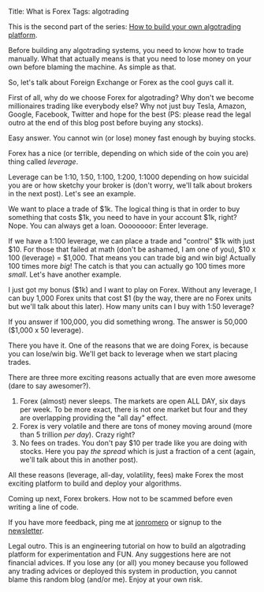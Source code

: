 Title: What is Forex
Tags: algotrading

This is the second part of the series: [How to build your own algotrading platform](how-to-build-your-own-algorithmic-trading-platform-part-one.html).
 
Before building any algotrading systems, you need to know how to trade manually. What that actually means is that you need to lose money on your own before blaming the machine. As simple as that.

So, let's talk about Foreign Exchange or Forex as the cool guys call it.

First of all, why do we choose Forex for algotrading? Why don't we become millionaires trading like everybody else? Why not just buy Tesla, Amazon, Google, Facebook, Twitter and hope for the best (PS: please read the legal outro at the end of this blog post before buying any stocks).

Easy answer. You cannot win (or lose) money fast enough by buying stocks.

Forex has a nice (or terrible, depending on which side of the coin you are) thing called *leverage*. 

Leverage can be 1:10, 1:50, 1:100, 1:200, 1:1000 depending on how suicidal you are or how sketchy your broker is (don't worry, we'll talk about brokers in the next post). Let's see an example.

We want to place a trade of $1k. The logical thing is that in order to buy something that costs $1k, you need to have in your account $1k, right? Nope. You can always get a loan. Oooooooor: Enter leverage.

If we have a 1:100 leverage, we can place a trade and "control" $1k with just $10. For those that failed at math (don't be ashamed, I am one of you), $10 x 100 (leverage) = $1,000.
That means you can trade big and win big! Actually 100 times more *big*! The catch is that you can actually go 100 times more *small*. Let's have another example.

I just got my bonus ($1k) and I want to play on Forex.
Without any leverage, I can buy 1,000 Forex units that cost $1 (by the way, there are no Forex units but we'll talk about this later). 
How many units can I buy with 1:50 leverage?

If you answer if 100,000, you did something wrong. The answer is 50,000 ($1,000 x 50 leverage). 

There you have it. One of the reasons that we are doing Forex, is because you can lose/win big. We'll get back to leverage when we start placing trades.

There are three more exciting reasons actually that are even more awesome (dare to say awesomer?).
1. Forex (almost) never sleeps. The markets are open ALL DAY, six days per week. To be more exact, there is not one market but four and they are overlapping providing the "all day" effect.
2. Forex is very volatile and there are tons of money moving around (more than 5 trillion *per day*). Crazy right? 
3. No fees on trades. You don't pay $10 per trade like you are doing with stocks. Here you pay *the spread* which is just a fraction of a cent (again, we'll talk about this in another post).

All these reasons (leverage, all-day, volatility, fees) make Forex the most exciting platform to build and deploy your algorithms. 

Coming up next, Forex brokers. How not to be scammed before even writing a line of code.

If you have more feedback, ping me at [jonromero](http://www.twitter.com/jonromero) or signup to the [newsletter](http://eepurl.com/bGbOnb). 

Legal outro. This is an engineering tutorial on how to build an algotrading platform for experimentation and FUN. Any suggestions here are not financial advices. 
If you lose any (or all) you money because you followed any trading advices or deployed this system in production, you cannot blame this random blog (and/or me). Enjoy at your own risk. 


